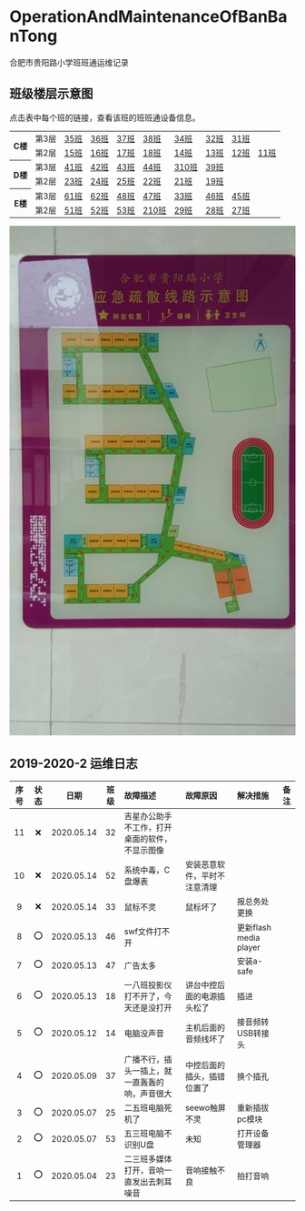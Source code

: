# OperationAndMaintenanceOfBanBanTong
合肥市贵阳路小学班班通运维记录

## 班级楼层示意图
点击表中每个班的链接，查看该班的班班通设备信息。

<table>
  <tr>
    <th rowspan="2">C楼</th>
    <td>第3层</td>
    <td><a href="./C323/readme.md">35班</a></td>
    <td><a href="./C321/readme.md">36班</a></td>
    <td><a href="./C319/readme.md">37班</a></td>
    <td><a href="./C317/readme.md">38班</a></td>
    <td><a href="./C307/readme.md">34班</a></td>
    <td><a href="./C303/readme.md">32班</a></td>
    <td><a href="./C301/readme.md">31班</a></td>
  </tr>
  <tr>
    <td>第2层</td>
    <td><a href="./C223/readme.md">15班</a></td>
    <td><a href="./C221/readme.md">16班</a></td>
    <td><a href="./C219/readme.md">17班</a></td>
    <td><a href="./C217/readme.md">18班</a></td>
    <td><a href="./C207/readme.md">14班</a></td>
    <td><a href="./C205/readme.md">13班</a></td>
    <td><a href="./C203/readme.md">12班</a></td>
    <td><a href="./C201/readme.md">11班</a></td>

  </tr>
  <tr>
    <th rowspan="2">D楼</th>
    <td>第3层</td>
    <td><a href="./D326/readme.md">41班</a></td>
    <td><a href="./D324/readme.md">42班</a></td>
    <td><a href="./D322/readme.md">43班</a></td>
    <td><a href="./D320/readme.md">44班</a></td>
    <td><a href="./D303/readme.md">310班</a></td>
    <td><a href="./D301/readme.md">39班</a></td>

  </tr>
  <tr>
    <td>第2层</td>
    <td><a href="./D227/readme.md">23班</a></td>
    <td><a href="./D225/readme.md">24班</a></td>
    <td><a href="./D223/readme.md">25班</a></td>
    <td><a href="./D205/readme.md">22班</a></td>
    <td><a href="./D203/readme.md">21班</a></td>
    <td><a href="./D201/readme.md">19班</a></td>

  </tr>
  <tr>
    <th rowspan="2">E楼</th>
    <td>第3层</td>
    <td><a href="./E327/readme.md">61班</a></td>
    <td><a href="./E325/readme.md">62班</a></td>
    <td><a href="./E308/readme.md">48班</a></td>
    <td><a href="./E306/readme.md">47班</a></td>
    <td><a href="./E305/readme.md">33班</a></td>
    <td><a href="./E304/readme.md">46班</a></td>
    <td><a href="./E302/readme.md">45班</a></td>

  </tr>
  <tr>
    <td>第2层</td>
    <td><a href="./E228/readme.md">51班</a></td>
    <td><a href="./E226/readme.md">52班</a></td>
    <td><a href="./E224/readme.md">53班</a></td>
    <td><a href="./E208/readme.md">210班</a></td>
    <td><a href="./E206/readme.md">29班</a></td>
    <td><a href="./E204/readme.md">28班</a></td>
    <td><a href="./E202/readme.md">27班</a></td>

  </tr>
</table>

![](IMG_20200514_164439.jpg)

## 2019-2020-2 运维日志

|序号|状态|日期|班级|故障描述|故障原因|解决措施|备注|
| :---: | :---: | :---: | :---: |:--- |:--- |:--- | :---: |
|11|:x:|2020.05.14|32|吉星办公助手不工作，打开桌面的软件，不显示图像|||
|10|:x:|2020.05.14|52|系统中毒，C盘爆表|安装恶意软件，平时不注意清理||
|9|:x:|2020.05.14|33|鼠标不灵|鼠标坏了|报总务处更换| |
|8|:o:|2020.05.13|46|swf文件打不开||更新flash media player|
|7|:o:|2020.05.13|47|广告太多||安装a-safe|  |
|6|:o:|2020.05.13|18|一八班投影仪打不开了，今天还是没打开|讲台中控后面的电源插头松了|插进||
|5|:o:|2020.05.12|14|电脑没声音|主机后面的音频线坏了|接音频转USB转接头|
|4|:o:|2020.05.09|37|广播不行，插头一插上，就一直轰轰的响，声音很大|中控后面的插头，插错位置了|换个插孔||
|3|:o:|2020.05.07|25|二五班电脑死机了|seewo触屏不灵|重新插拔pc模块||
|2|:o:|2020.05.07|53|五三班电脑不识别U盘|未知|打开设备管理器| |
|1|:o:|2020.05.04|23|二三班多媒体打开，音响一直发出去刺耳噪音|音响接触不良|拍打音响||

